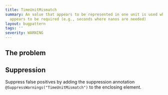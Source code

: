 ```yaml
---
title: TimeUnitMismatch
summary: An value that appears to be represented in one unit is used where another
  appears to be required (e.g., seconds where nanos are needed)
layout: bugpattern
tags: ''
severity: WARNING
---
```


<!--
*** AUTO-GENERATED, DO NOT MODIFY ***
To make changes, edit the @BugPattern annotation or the explanation in docs/bugpattern.
-->


## The problem


## Suppression
Suppress false positives by adding the suppression annotation `@SuppressWarnings("TimeUnitMismatch")` to the enclosing element.
